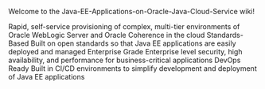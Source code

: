 Welcome to the Java-EE-Applications-on-Oracle-Java-Cloud-Service wiki!


Rapid, self-service provisioning of complex, multi-tier environments of Oracle WebLogic Server and Oracle Coherence in the cloud
Standards-Based
Built on open standards so that Java EE applications are easily deployed and managed
Enterprise Grade
Enterprise level security, high availability, and performance for business-critical applications
DevOps Ready
Built in CI/CD environments to simplify development and deployment of Java EE applications

